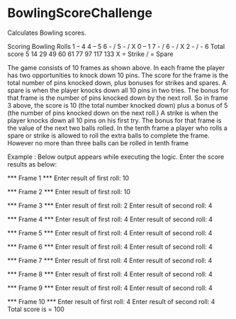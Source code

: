 # BowlingScoreChallenge
 Calculates Bowling scores. 

Scoring Bowling
Rolls 1 – 4 4 – 5 6 - / 5 - / X 0 – 1 7 - / 6 - / X 2 - / - 6
Total score 5 14 29 49 60 61 77 97 117 133
X = Strike / = Spare

The game consists of 10 frames as shown above.
In each frame the player has two opportunities to knock down 10 pins.
The score for the frame is the total number of pins knocked down, plus bonuses for strikes
and spares.
A spare is when the player knocks down all 10 pins in two tries. The bonus for that frame is
the number of pins knocked down by the next roll. So in frame 3 above, the score is 10 (the
total number knocked down) plus a bonus of 5 (the number of pins knocked down on the next
roll.)
A strike is when the player knocks down all 10 pins on his first try. The bonus for that frame
is the value of the next two balls rolled.
In the tenth frame a player who rolls a spare or strike is allowed to roll the extra balls to
complete the frame. However no more than three balls can be rolled in tenth frame


Example : Below output appears while executing the logic. Enter the score results as below:


*** Frame 1 ***
Enter result of first roll: 10

*** Frame 2 ***
Enter result of first roll: 10

*** Frame 3 ***
Enter result of first roll: 2
Enter result of second roll: 4

*** Frame 4 ***
Enter result of first roll: 4
Enter result of second roll: 4

*** Frame 5 ***
Enter result of first roll: 4
Enter result of second roll: 4

*** Frame 6 ***
Enter result of first roll: 4
Enter result of second roll: 4

*** Frame 7 ***
Enter result of first roll: 4
Enter result of second roll: 4

*** Frame 8 ***
Enter result of first roll: 4
Enter result of second roll: 4

*** Frame 9 ***
Enter result of first roll: 4
Enter result of second roll: 4

*** Frame 10 ***
Enter result of first roll: 4
Enter result of second roll: 4
Total score is = 100

